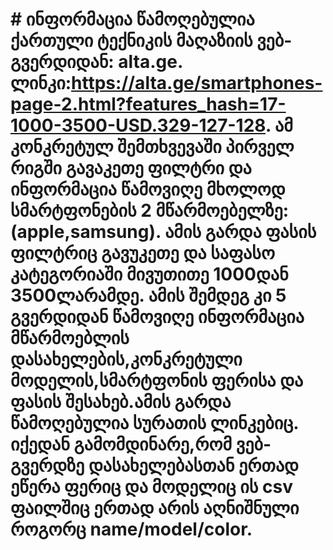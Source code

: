 # # ინფორმაცია წამოღებულია ქართული ტექნიკის მაღაზიის ვებ-გვერდიდან: alta.ge. ლინკი:https://alta.ge/smartphones-page-2.html?features_hash=17-1000-3500-USD.329-127-128. ამ კონკრეტულ შემთხვევაში პირველ რიგში გავაკეთე ფილტრი და ინფორმაცია წამოვიღე მხოლოდ სმარტფონების 2 მწარმოებელზე:(apple,samsung). ამის გარდა ფასის ფილტრიც გავუკეთე და საფასო კატეგორიაში მივუთითე 1000დან 3500ლარამდე. ამის შემდეგ კი 5 გვერდიდან წამოვიღე ინფორმაცია მწარმოებლის დასახელების,კონკრეტული მოდელის,სმარტფონის ფერისა და ფასის შესახებ.ამის გარდა წამოღებულია სურათის ლინკებიც. იქედან გამომდინარე,რომ ვებ-გვერდზე დასახელებასთან ერთად ეწერა ფერიც და მოდელიც ის csv ფაილშიც ერთად არის აღნიშნული როგორც name/model/color.
